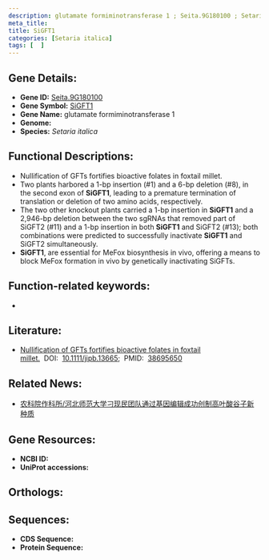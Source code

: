 ```yaml
---
description: glutamate formiminotransferase 1 ; Seita.9G180100 ; Setaria italica
meta_title:
title: SiGFT1
categories: [Setaria italica]
tags: [  ]
---
```


## Gene Details:
- **Gene ID:** [Seita.9G180100]()
- **Gene Symbol:** <u>SiGFT1</u>
- **Gene Name:** glutamate formiminotransferase 1
- **Genome:** 
- **Species:** *Setaria italica*

## Functional Descriptions:
   - Nullification of GFTs fortifies bioactive folates in foxtail millet.
   - Two plants harbored a 1-bp insertion (#1) and a 6-bp deletion (#8), in the second exon of **SiGFT1**, leading to a premature termination of translation or deletion of two amino acids, respectively.
   - The two other knockout plants carried a 1-bp insertion in **SiGFT1** and a 2,946-bp deletion between the two sgRNAs that removed part of SiGFT2 (#11) and a 1-bp insertion in both **SiGFT1** and SiGFT2 (#13); both combinations were predicted to successfully inactivate **SiGFT1** and SiGFT2 simultaneously.
   - **SiGFT1**, are essential for MeFox biosynthesis in vivo, offering a means to block MeFox formation in vivo by genetically inactivating SiGFTs.

## Function-related keywords:
   - [](/tags//)

## Literature:
   - [Nullification of GFTs fortifies bioactive folates in foxtail millet.](https://www.doi.org/10.1111/jipb.13665)&nbsp;&nbsp;DOI:&nbsp;&nbsp;[10.1111/jipb.13665](https://www.doi.org/10.1111/jipb.13665);&nbsp;&nbsp;PMID:&nbsp;&nbsp;[38695650](https://pubmed.ncbi.nlm.nih.gov/38695650/)

## Related News:
   - [农科院作科所/河北师范大学刁现民团队通过基因编辑成功创制高叶酸谷子新种质](https://mp.weixin.qq.com/s?__biz=MzIyOTY2NDYyNQ==&mid=2247598806&idx=3&sn=c6d88d72be2077ecc5f32efb0949cf10&chksm=e97b5a577b97efe3088b9fdf6d2105deb23efcdfc78cf6312a6c7ba7e2073f273c952958cb33&scene=27#wechat_redirect)

## Gene Resources:
- **NCBI ID:**  [](https://www.ncbi.nlm.nih.gov/search/all/?term=)
- **UniProt accessions:**  [](https://www.uniprot.org/uniprotkb//entry)

## Orthologs:

## Sequences:
- **CDS Sequence:**
- **Protein Sequence:**
